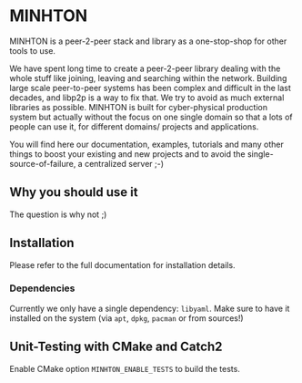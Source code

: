 # MINHTON

MINHTON is a peer-2-peer stack and library as a one-stop-shop for other tools to use.

We have spent long time to create a peer-2-peer library dealing with the whole stuff like joining, leaving and searching within the network. Building large scale peer-to-peer systems has been complex and difficult in the last decades, and libp2p is a way to fix that. We try to avoid as much external libraries as possible. MINHTON is built for cyber-physical production system but actually without the focus on one single domain so that a lots of people can use it, for different domains/ projects and applications.

You will find here our documentation, examples, tutorials and many other things to boost your existing and new projects and to avoid the single-source-of-failure, a centralized server ;-)

## Why you should use it

The question is why not ;)

## Installation

Please refer to the full documentation for installation details.

### Dependencies

Currently we only have a single dependency: `libyaml`. Make sure to have it installed on the system (via `apt`, `dpkg`, `pacman` or from sources!)

## Unit-Testing with CMake and Catch2

Enable CMake option ``MINHTON_ENABLE_TESTS`` to build the tests.
